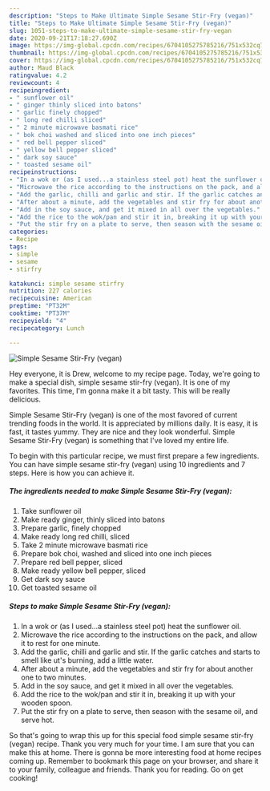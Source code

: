 ```yaml
---
description: "Steps to Make Ultimate Simple Sesame Stir-Fry (vegan)"
title: "Steps to Make Ultimate Simple Sesame Stir-Fry (vegan)"
slug: 1051-steps-to-make-ultimate-simple-sesame-stir-fry-vegan
date: 2020-09-21T17:18:27.690Z
image: https://img-global.cpcdn.com/recipes/6704105275785216/751x532cq70/simple-sesame-stir-fry-vegan-recipe-main-photo.jpg
thumbnail: https://img-global.cpcdn.com/recipes/6704105275785216/751x532cq70/simple-sesame-stir-fry-vegan-recipe-main-photo.jpg
cover: https://img-global.cpcdn.com/recipes/6704105275785216/751x532cq70/simple-sesame-stir-fry-vegan-recipe-main-photo.jpg
author: Maud Black
ratingvalue: 4.2
reviewcount: 4
recipeingredient:
- " sunflower oil"
- " ginger thinly sliced into batons"
- " garlic finely chopped"
- " long red chilli sliced"
- " 2 minute microwave basmati rice"
- " bok choi washed and sliced into one inch pieces"
- " red bell pepper sliced"
- " yellow bell pepper sliced"
- " dark soy sauce"
- " toasted sesame oil"
recipeinstructions:
- "In a wok or (as I used...a stainless steel pot) heat the sunflower oil."
- "Microwave the rice according to the instructions on the pack, and allow it to rest for one minute."
- "Add the garlic, chilli and garlic and stir. If the garlic catches and starts to smell like ut&#39;s burning, add a little water."
- "After about a minute, add the vegetables and stir fry for about another one to two minutes."
- "Add in the soy sauce, and get it mixed in all over the vegetables."
- "Add the rice to the wok/pan and stir it in, breaking it up with your wooden spoon."
- "Put the stir fry on a plate to serve, then season with the sesame oil, and serve hot."
categories:
- Recipe
tags:
- simple
- sesame
- stirfry

katakunci: simple sesame stirfry 
nutrition: 227 calories
recipecuisine: American
preptime: "PT32M"
cooktime: "PT37M"
recipeyield: "4"
recipecategory: Lunch

---
```



![Simple Sesame Stir-Fry (vegan)](https://img-global.cpcdn.com/recipes/6704105275785216/751x532cq70/simple-sesame-stir-fry-vegan-recipe-main-photo.jpg)

Hey everyone, it is Drew, welcome to my recipe page. Today, we're going to make a special dish, simple sesame stir-fry (vegan). It is one of my favorites. This time, I'm gonna make it a bit tasty. This will be really delicious.

Simple Sesame Stir-Fry (vegan) is one of the most favored of current trending foods in the world. It is appreciated by millions daily. It is easy, it is fast, it tastes yummy. They are nice and they look wonderful. Simple Sesame Stir-Fry (vegan) is something that I've loved my entire life.




To begin with this particular recipe, we must first prepare a few ingredients. You can have simple sesame stir-fry (vegan) using 10 ingredients and 7 steps. Here is how you can achieve it.

<!--inarticleads1-->

##### The ingredients needed to make Simple Sesame Stir-Fry (vegan):

1. Take  sunflower oil
1. Make ready  ginger, thinly sliced into batons
1. Prepare  garlic, finely chopped
1. Make ready  long red chilli, sliced
1. Take  2 minute microwave basmati rice
1. Prepare  bok choi, washed and sliced into one inch pieces
1. Prepare  red bell pepper, sliced
1. Make ready  yellow bell pepper, sliced
1. Get  dark soy sauce
1. Get  toasted sesame oil




<!--inarticleads2-->

##### Steps to make Simple Sesame Stir-Fry (vegan):

1. In a wok or (as I used...a stainless steel pot) heat the sunflower oil.
1. Microwave the rice according to the instructions on the pack, and allow it to rest for one minute.
1. Add the garlic, chilli and garlic and stir. If the garlic catches and starts to smell like ut&#39;s burning, add a little water.
1. After about a minute, add the vegetables and stir fry for about another one to two minutes.
1. Add in the soy sauce, and get it mixed in all over the vegetables.
1. Add the rice to the wok/pan and stir it in, breaking it up with your wooden spoon.
1. Put the stir fry on a plate to serve, then season with the sesame oil, and serve hot.




So that's going to wrap this up for this special food simple sesame stir-fry (vegan) recipe. Thank you very much for your time. I am sure that you can make this at home. There is gonna be more interesting food at home recipes coming up. Remember to bookmark this page on your browser, and share it to your family, colleague and friends. Thank you for reading. Go on get cooking!
